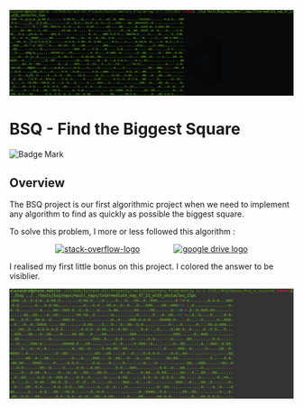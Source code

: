 <p align="center"><img src="../../../images/bsq_example.png" alt="BSQ Output example"></p>

# BSQ - Find the Biggest Square

![Badge Mark](https://img.shields.io/badge/Module%20Mark-A-%2372FA08.svg?&style=for-the-badge&logoColor=black)

## Overview

The BSQ project is our first algorithmic project when we need to implement any algorithm to find as quickly as possible the biggest square.

To solve this problem, I more or less followed this algorithm :

<p align="center" style="margin-right: 30px; margin-left: 30px"><a href="https://stackoverflow.com/questions/20335427/most-efficient-algorithm-to-find-the-biggest-square-in-a-two-dimension-map" target="_blank" rel="noopener noreferrer" style="margin-right: 30px; margin-left: 30px"><img src="https://simpleicons.org/icons/stackoverflow.svg" width="64" height="64" alt="stack-overflow-logo"/></a><a href="https://docs.google.com/document/d/19pHCD433tYsvAor0WObxa2qusAjKdx96kaf3z5I8XT8" target="_blank" style="margin-right: 30px; margin-left: 30px"><img src="https://simpleicons.org/icons/googledrive.svg" width="64" height="64" alt="google drive logo" /></a></p>

I realised my first little bonus on this project. I colored the answer to be visiblier.

<p align="center"><img src="../../../images/bsq_bonus_example.png" alt="BSQ Output example"></p>
